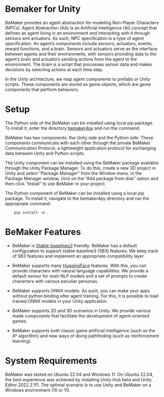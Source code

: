 
# Bemaker for Unity

BeMaker provides an agent abstraction for modeling Non-Player Characters (NPCs). Agent Abstraction (AA) is an Artificial Intelligence (AI) concept that defines an agent living in an environment and interacting with it through sensors and actuators. As such, NPC specification is a type of agent specification. An agent’s components include sensors, actuators, events, reward functions, and a brain. Sensors and actuators serve as the interface between agents and their environments, with sensors providing data to the agent’s brain and actuators sending actions from the agent to the environment. The brain is a script that processes sensor data and makes decisions by selecting actions at each time step.

In the Unity architecture, we map agent components to prefabs or Unity scripts. These components are stored as game objects, which are game components that perform behaviors.


# Setup

The Python side of the BeMaker can be installed using local pip package. To install it,  enter the directory [bemaker4py](/bemaker) and run the command:


BeMaker has two components: the Unity side and the Python side. These components communicate with each other through the private BeMaker Communication Protocol, a lightweight application protocol for exchanging data between Unity and Python scripts.

The Unity component can be installed using the BeMaker package available through the Unity Package Manager. To do this, create a new 3D project in Unity and select “Package Manager” from the Window menu. In the Package Manager window, click on the “Add package from disk” option and then click “Install” to use BeMaker in your project.

The Python component of BeMaker can be installed using a local pip package. To install it, navigate to the bemaker4py directory and run the appropriate command:

```
    pip install -e . 
```

# BeMaker Features

* BeMaker is [Stable-baselines3](https://stable-baselines3.readthedocs.io/) friendly: BeMaker has a default configuration to support stable-baseline3 (SB3) features. We keep track of SB3 features and implement an appropriate compatibility layer.

* BeMaker supports many [HuggingFace](https://huggingface.co/) features. With this, you can provide characters with natural language capabilities. We provide a default sensor for main NLP models and a set of prompts to create characters with various peculiar personas.

* BeMaker supports ONNX models. As such, you can make your apps without python binding after agent training. For this, it is possible to load trained ONNX models in your Unity application.

* BeMaker supports 2D and 3D scenarios in Unity. We provide various made components that facilitate the development of agent-oriented games.

* BeMaker supports both classic game artificial intelligence (such as the A* algorithm) and new ways of doing pathfinding (such as reinforcement learning).

# System Requirements

BeMaker was tested on Ubuntu 22.04 and Windows 11. On Ubuntu 22.04, the best experience was achieved by installing Unity Hub beta and Unity Editor 2022.2.1f1. The optimal scenario is to use Unity and BeMaker on a Windows environment (10 or 11).


